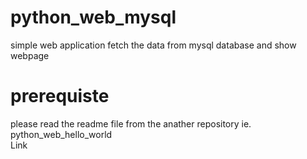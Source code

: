 # python_web_mysql
simple web application  fetch the data from mysql database and show webpage 

# prerequiste 
please read the readme file from the anather repository ie.  python_web_hello_world   
Link 
